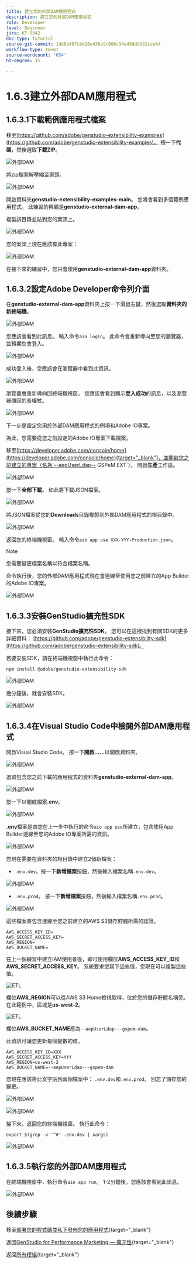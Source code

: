 ```yaml
---
title: 建立您的外部DAM應用程式
description: 建立您的外部DAM應用程式
role: Developer
level: Beginner
jira: KT-5342
doc-type: Tutorial
source-git-commit: 1dd8b487cbd16e438e9c006c34e458ddb82cce64
workflow-type: tm+mt
source-wordcount: '654'
ht-degree: 1%

---
```


# 1.6.3建立外部DAM應用程式

## 1.6.3.1下載範例應用程式檔案

移至[https://github.com/adobe/genstudio-extensibility-examples](https://github.com/adobe/genstudio-extensibility-examples)。 按一下&#x200B;**代碼**，然後選取&#x200B;**下載ZIP**。

![外部DAM](./images/extdam1.png)

將zip檔案解壓縮至案頭。

![外部DAM](./images/extdam2.png)

開啟資料夾&#x200B;**genstudio-extensibility-examples-main**。 您將會看到多個範例應用程式。 此練習的興趣是&#x200B;**genstudio-external-dam-app**。

複製該目錄並貼到您的案頭上。

![外部DAM](./images/extdam4.png)

您的案頭上現在應該有此專案：

![外部DAM](./images/extdam3.png)

在接下來的練習中，您只會使用&#x200B;**genstudio-external-dam-app**&#x200B;資料夾。

## 1.6.3.2設定Adobe Developer命令列介面

在&#x200B;**genstudio-external-dam-app**&#x200B;資料夾上按一下滑鼠右鍵，然後選取&#x200B;**資料夾的新終端機**。

![外部DAM](./images/extdam5.png)

您應該會看到此訊息。 輸入命令`aio login`。 此命令會重新導向至您的瀏覽器，並預期您會登入。

![外部DAM](./images/extdam6.png)

成功登入後，您應該會在瀏覽器中看到此資訊。

![外部DAM](./images/extdam7.png)

瀏覽器會重新導向回終端機視窗。 您應該會看到顯示&#x200B;**登入成功**&#x200B;的訊息，以及瀏覽器傳回的長權杖。

![外部DAM](./images/extdam8.png)

下一步是設定您用於外部DAM應用程式的例項和Adobe IO專案。

為此，您需要從您之前設定的Adobe IO專案下載檔案。

移至[https://developer.adobe.com/console/home](https://developer.adobe.com/console/home){target="_blank"}，並開啟您之前建立的專案（名為`--aepUserLdap-- GSPeM EXT`）。 開啟&#x200B;**生產**&#x200B;工作區。

![外部DAM](./images/extdam9.png)

按一下&#x200B;**全部下載**。 如此將下載JSON檔案。

![外部DAM](./images/extdam10.png)

將JSON檔案從您的&#x200B;**Downloads**&#x200B;目錄複製到外部DAM應用程式的根目錄中。

![外部DAM](./images/extdam11.png)

返回您的終端機視窗。 輸入命令`aio app use XXX-YYY-Production.json`。

>[!NOTE]
>
>您需要變更檔案名稱以符合檔案名稱。

命令執行後，您的外部DAM應用程式現在會連線至使用您之前建立的App Builder的Adobe IO專案。

![外部DAM](./images/extdam12.png)

## 1.6.3.3安裝GenStudio擴充性SDK

接下來，您必須安裝&#x200B;**GenStudio擴充性SDK**。 您可以在這裡找到有關SDK的更多詳細資料： [https://github.com/adobe/genstudio-extensibility-sdk](https://github.com/adobe/genstudio-extensibility-sdk)。

若要安裝SDK，請在終端機視窗中執行此命令：

`npm install @adobe/genstudio-extensibility-sdk`

![外部DAM](./images/extdam13.png)

幾分鐘後，就會安裝SDK。

![外部DAM](./images/extdam14.png)

## 1.6.3.4在Visual Studio Code中檢閱外部DAM應用程式

開啟Visual Studio Code。 按一下&#x200B;**開啟……**&#x200B;以開啟資料夾。

![外部DAM](./images/extdam15.png)

選取包含您之前下載的應用程式的資料夾&#x200B;**genstudio-external-dam-app**。

![外部DAM](./images/extdam16.png)

按一下以開啟檔案&#x200B;**.env**。

![外部DAM](./images/extdam17.png)

**.env**&#x200B;檔案是由您在上一步中執行的命令`aio app use`所建立，包含使用App Builder連線至您的Adobe IO專案所需的資訊。

![外部DAM](./images/extdam18.png)

您現在需要在資料夾的根目錄中建立2個新檔案：

- `.env.dev`。按一下&#x200B;**新增檔案**&#x200B;按鈕，然後輸入檔案名稱`.env.dev`。

![外部DAM](./images/extdam19.png)

- `.env.prod`。  按一下&#x200B;**新增檔案**&#x200B;按鈕，然後輸入檔案名稱`.env.prod`。

![外部DAM](./images/extdam20.png)

這些檔案將包含連線至您之前建立的AWS S3儲存貯體所需的認證。

```
AWS_ACCESS_KEY_ID=
AWS_SECRET_ACCESS_KEY=
AWS_REGION=
AWS_BUCKET_NAME=
```

在上一個練習中建立IAM使用者後，即可使用欄位&#x200B;**AWS_ACCESS_KEY_ID**&#x200B;和&#x200B;**AWS_SECRET_ACCESS_KEY**。 系統要求您寫下這些值，您現在可以複製這些值。

![ETL](./images/cred1.png)

欄位&#x200B;**AWS_REGION**&#x200B;可以從AWS S3 Home檢視取得，位於您的儲存貯體名稱旁。 在此範例中，區域是&#x200B;**us-west-2**。

![ETL](./images/bucket2.png)

欄位&#x200B;**AWS_BUCKET_NAME**&#x200B;應為`--aepUserLdap---gspem-dam`。

此資訊可讓您更新每個變數的值。

```
AWS_ACCESS_KEY_ID=XXX
AWS_SECRET_ACCESS_KEY=YYY
AWS_REGION=us-west-2
AWS_BUCKET_NAME=--aepUserLdap---gspem-dam
```

您現在應該將此文字貼到兩個檔案中： `.env.dev`和`.env.prod`。 別忘了儲存您的變更。

![外部DAM](./images/extdam21.png)


![外部DAM](./images/extdam22.png)

接下來，返回您的終端機視窗。 執行此命令：

`export $(grep -v '^#' .env.dev | xargs)`

![外部DAM](./images/extdam23.png)

## 1.6.3.5執行您的外部DAM應用程式

在終端機視窗中，執行命令`aio app run`。 1-2分鐘後，您應該會看到此訊息。

![外部DAM](./images/extdam24.png)

## 後續步驟

移至[部署您的程式碼並私下發佈您的應用程式](./ex4.md){target="_blank"}

返回[GenStudio for Performance Marketing — 擴充性](./genstudioext.md){target="_blank"}

返回[所有模組](./../../../overview.md){target="_blank"}
